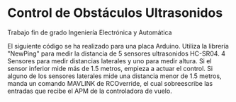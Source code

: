 # Control de Obstáculos Ultrasonidos
Trabajo fin de grado Ingeniería Electrónica y Automática

El siguiente código se ha realizado para una placa Arduino.
Utiliza la librería "NewPing" para medir la distancia de 5 sensores ultrasonidos HC-SR04.
4 Sensores para medir distancias laterales y uno para medir altura.
Si el sensor inferior mide más de 1.5 metros, empieza a actuar el control. Si alguno de los sensores laterales mide una distancia menor de 1.5 metros, manda un comando MAVLINK de RCOverride, el cual sobreescribe las entradas que recibe el APM de la controladora de vuelo.
